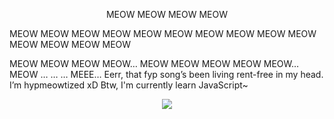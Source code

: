 <p align="center">
MEOW MEOW MEOW MEOW

MEOW MEOW MEOW MEOW MEOW
MEOW MEOW MEOW MEOW
MEOW MEOW MEOW MEOW MEOW

MEOW MEOW MEOW MEOW… MEOW
MEOW MEOW MEOW MEOW… MEOW
…
…
…
MEEE… Eerr, that fyp song’s been living rent-free in my head.
I’m hypmeowtized xD
Btw, I'm currently learn JavaScript~
</p>

<p align="center">
   <a href="https://spotify-github-profile.kittinanx.com/api/view.svg?uid=31r2x5kqx4tcfk6mxvtawpckbf2y&redirect=true">
      <img align="center" src="https://spotify-github-profile.kittinanx.com/api/view?uid=31r2x5kqx4tcfk6mxvtawpckbf2y&cover_image=true&theme=default&show_offline=false&background_color=121212&interchange=true&bar_color=53b14f&bar_color_cover=false"/>
   </a>
</p>
